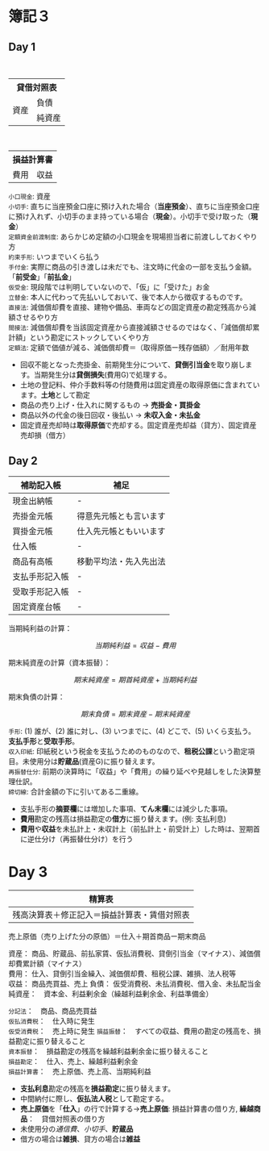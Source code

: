 # 簿記３

## Day 1
<table>
    <th colspan="2">
    貸借対照表
    </th>
    <tr> 
    <td rowspan="2">資産</td> 
    <td>負債</td> 
    </tr> 
    <tr> 
    <td>純資産</td> 
    </tr> 
</table>

<table>
    <th colspan="2">
    損益計算書
    </th>
    <tr> 
    <td>費用</td> 
    <td>収益</td> 
    </tr> 
</table>

`小口現金`: 資産  
`小切手`: 直ちに当座預金口座に預け入れた場合（**当座預金**）、直ちに当座預金口座に預け入れず、小切手のまま持っている場合（**現金**）。小切手で受け取った（**現金**）  
`定額資金前渡制度`: あらかじめ定額の小口現金を現場担当者に前渡ししておくやり方  
`約束手形`: いつまでいくら払う  
`手付金`: 実際に商品の引き渡しは未だでも、注文時に代金の一部を支払う金額。「**前受金**」「**前払金**」  
`仮受金`: 現段階では判明していないので、「仮」に「受けた」お金  
`立替金`: 本人に代わって先払いしておいて、後で本人から徴収するものです。  
`直接法`: 減価償却費を直接、建物や備品、車両などの固定資産の勘定残高から減額させるやり方  
`間接法`: 減価償却費を当該固定資産から直接減額させるのではなく、「減価償却累計額」という勘定にストックしていくやり方  
`定額法`: 定額で価値が減る、減価償却費＝（取得原価ー残存価額）／耐用年数

* 回収不能となった売掛金、前期発生分について、**貸倒引当金**を取り崩します。当期発生分は**貸倒損失**(費用G)で処理する。
* 土地の登記料、仲介手数料等の付随費用は固定資産の取得原価に含まれています。**土地**として勘定
* 商品の売り上げ・仕入れに関するもの → **売掛金・買掛金**
* 商品以外の代金の後日回収・後払い → **未収入金・未払金**
* 固定資産売却時は**取得原価**で売却する。固定資産売却益（貸方）、固定資産売却損（借方）


## Day 2
|補助記入帳|補足|
|---|---|
|現金出納帳|-|
|売掛金元帳|得意先元帳とも言います|
|買掛金元帳|仕入先元帳ともいいます|
|仕入帳|-|
|商品有高帳|移動平均法・先入先出法|
|支払手形記入帳|-|
|受取手形記入帳|-|
|固定資産台帳|-|

当期純利益の計算：

$$当期純利益=収益-費用$$

期末純資産の計算（資本振替）：

$$期末純資産=期首純資産+当期純利益$$

期末負債の計算：

$$期末負債=期末資産-期末純資産$$

`手形`: (1) 誰が、(2) 誰に対し、(3) いつまでに、(4) どこで、(5) いくら支払う。**支払手形**と**受取手形**。  
`収入印紙`: 印紙税という税金を支払うためのものなので、**租税公課**という勘定項目。未使用分は**貯蔵品**(資産G)に振り替えます。  
`再振替仕分`: 前期の決算時に「収益」や「費用」の繰り延べや見越しをした決算整理仕訳。  
`締切線`: 合計金額の下に引いてある二重線。

* 支払手形の**摘要欄**には増加した事項、**てん末欄**には減少した事項。
* **費用**勘定の残高は損益勘定の**借方**に振り替えます。(例: 支払利息)
* **費用**や**収益**を未払計上・未収計上（前払計上・前受計上）した時は、翌期首に逆仕分け（再振替仕分け）を行う


# Day 3
|精算表|
|---|
|残高決算表＋修正記入＝損益計算表・賃借対照表|

売上原価（売り上げた分の原価）＝仕入＋期首商品ー期末商品  

資産： 商品、貯蔵品、前払家賃、仮払消費税、貸倒引当金（マイナス）、減価償却費累計額（マイナス）  
費用： 仕入、貸倒引当金繰入、減価償却費、租税公課、雑損、法人税等  
収益： 商品売買益、売上 
負債： 仮受消費税、未払消費税、借入金、未払配当金
純資産：　資本金、利益剰余金（繰越利益剰余金、利益準備金）

`分記法`：　商品、商品売買益  
`仮払消費税`：　仕入時に発生  
`仮受消費税`：　売上時に発生
`損益振替`：　すべての収益、費用の勘定の残高を、損益勘定に振り替えること  
`資本振替`：　損益勘定の残高を繰越利益剰余金に振り替えること  
`損益勘定`：　仕入、売上、繰越利益剰余金  
`損益計算書`：　売上原価、売上高、当期純利益

* **支払利息**勘定の残高を**損益勘定**に振り替えます。
* 中間納付に際し、**仮払法人税**として勘定する。
* **売上原価**を「**仕入**」の行で計算する→**売上原価**: 損益計算書の借り方, **繰越商品**：　貸借対照表の借り方
* 未使用分の*通信費*、*小切手*、**貯蔵品**
* 借方の場合は**雑損**、貸方の場合は**雑益**